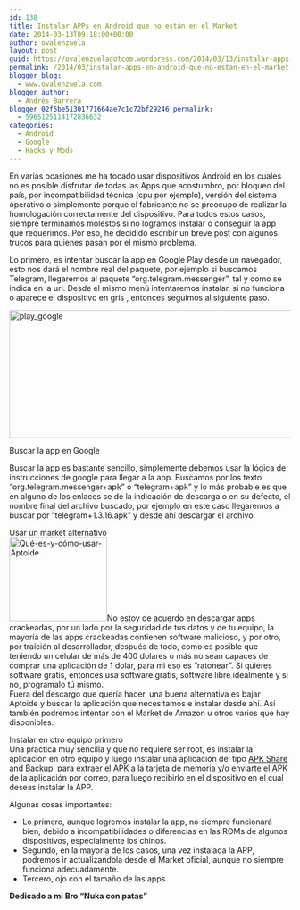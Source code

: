 ```yaml
---
id: 138
title: Instalar APPs en Android que no están en el Market
date: 2014-03-13T09:18:00+00:00
author: ovalenzuela
layout: post
guid: https://ovalenzueladotcom.wordpress.com/2014/03/13/instalar-apps-en-android-que-no-estan-en-el-market
permalink: /2014/03/instalar-apps-en-android-que-no-estan-en-el-market.html
blogger_blog:
  - www.ovalenzuela.com
blogger_author:
  - Andrés Barrera
blogger_02f5be51301771664ae7c1c72bf29246_permalink:
  - 5965125114172836632
categories:
  - Android
  - Google
  - Hacks y Mods
---
```

En varias ocasiones me ha tocado usar dispositivos Android en los cuales no es posible disfrutar de todas las Apps que acostumbro, por bloqueo del país, por incompatibilidad técnica (cpu por ejemplo), versión del sistema operativo o simplemente porque el fabricante no se preocupo de realizar la homologación correctamente del dispositivo. Para todos estos casos, siempre terminamos molestos si no logramos instalar o conseguir la app que requerimos. Por eso, he decidido escribir un breve post con algunos trucos para quienes pasan por el mismo problema.

Lo primero, es intentar buscar la app en Google Play desde un navegador, esto nos dará el nombre real del paquete, por ejemplo si buscamos Telegram, llegaremos al paquete &#8220;org.telegram.messenger&#8221;, tal y como se indica en la url. Desde el mismo menú intentaremos instalar, si no funciona o aparece el dispositivo en gris , entonces seguimos al siguiente paso.

[<img alt="play_google" class="alignnone size-full wp-image-2755" src="http://ovalenzuela.xpertians.com/wp-content/uploads/2014/03/play_google.png" height="229" width="640" />](http://ovalenzuela.xpertians.com/wp-content/uploads/2014/03/play_google.png)

Buscar la app en Google

Buscar la app es bastante sencillo, simplemente debemos usar la lógica de instrucciones de google para llegar a la app. Buscamos por los texto &#8220;org.telegram.messenger+apk&#8221; o &#8220;telegram+apk&#8221; y lo más probable es que en alguno de los enlaces se de la indicación de descarga o en su defecto, el nombre final del archivo buscado, por ejemplo en este caso llegaremos a buscar por &#8220;telegram+1.3.16.apk&#8221; y desde ahí descargar el archivo.

Usar un market alternativo  
[<img alt="Qué-es-y-cómo-usar-Aptoide" class=" wp-image-2757 alignright" src="http://ovalenzuela.com/wp-content/uploads/2014/03/Qué-es-y-cómo-usar-Aptoide.png" height="150" width="175" />](http://ovalenzuela.com/wp-content/uploads/2014/03/Qu%C3%A9-es-y-c%C3%B3mo-usar-Aptoide.png)No estoy de acuerdo en descargar apps crackeadas, por un lado por la seguridad de tus datos y de tu equipo, la mayoría de las apps crackeadas contienen software malicioso, y por otro, por traición al desarrollador, después de todo, como es posible que teniendo un celular de más de 400 dolares o más no sean capaces de comprar una aplicación de 1 dolar, para mi eso es &#8220;ratonear&#8221;. Si quieres software gratis, entonces usa software gratis, software libre idealmente y si no, programalo tú mismo.  
Fuera del descargo que quería hacer, una buena alternativa es bajar Aptoide y buscar la aplicación que necesitamos e instalar desde ahí. Así también podremos intentar con el Market de Amazon u otros varios que hay disponibles.

Instalar en otro equipo primero  
Una practica muy sencilla y que no requiere ser root, es instalar la aplicación en otro equipo y luego instalar una aplicación del tipo <a href="https://play.google.com/store/apps/details?id=com.kayan.nurav.apkshare" target="_blank" title="Play Google">APK Share and Backup</a>, para extraer el APK a la tarjeta de memoria y/o enviarte el APK de la aplicación por correo, para luego recibirlo en el dispositivo en el cual deseas instalar la APP.

Algunas cosas importantes: 

  * Lo primero, aunque logremos instalar la app, no siempre funcionará bien, debido a incompatibilidades o diferencias en las ROMs de algunos dispositivos, especialmente los chinos.
  * Segundo, en la mayoría de los casos, una vez instalada la APP, podremos ir actualizandola desde el Market oficial, aunque no siempre funciona adecuadamente.
  * Tercero, ojo con el tamaño de las apps.</ul> 

**Dedicado a mi Bro &#8220;Nuka con patas&#8221;**